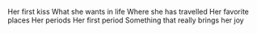 
Her first kiss
What she wants in life
Where she has travelled
Her favorite places
Her periods
Her first period
Something that really brings her joy
